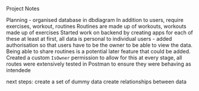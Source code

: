 Project Notes

Planning - organised database in dbdiagram
In addition to users, require exercises, workout, routines
Routines are made up of workouts, workouts made up of exercises
Started work on backend by creating apps for each of these
at least at first, all data is personal to individual users - added authorisation so that users have to be the owner to be able to view the data. Being able to share routines is a potential later feature that could be added. Created a custom `IsOwner` permission to allow for this
at every stage, all routes were extensively tested in Postman to ensure they were behaving as intendede

next steps:
create a set of dummy data
create relationships between data